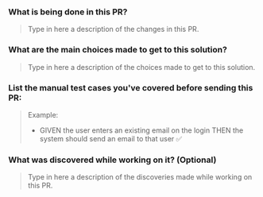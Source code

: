 ### What is being done in this PR?
> Type in here a description of the changes in this PR. 

### What are the main choices made to get to this solution?
> Type in here a description of the choices made to get to this solution.

### List the manual test cases you've covered before sending this PR:
> Example:
> - GIVEN the user enters an existing email on the login THEN the system should send an email to that user ✅

### What was discovered while working on it? (Optional)
> Type in here a description of the discoveries made while working on this PR.